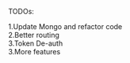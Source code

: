 TODOs:

1.Update Mongo and refactor code<br/>
2.Better routing<br/>
3.Token De-auth<br/>
3.More features<br/>
